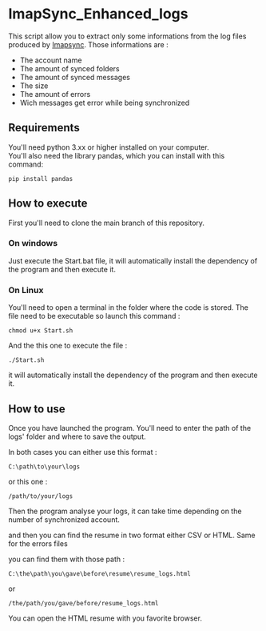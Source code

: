 # ImapSync_Enhanced_logs

This script allow you to extract only some informations from the log files produced by [Imapsync](https://github.com/imapsync/imapsync).
Those informations are : 
- The account name
- The amount of synced folders
- The amount of synced messages
- The size
- The amount of errors
- Wich messages get error while being synchronized

## Requirements

You'll need python 3.xx or higher installed on your computer. \
You'll also need the library pandas, which you can install with this command:
```
pip install pandas
```

## How to execute

First you'll need to clone the main branch of this repository.

### On windows

Just execute the Start.bat file, it will automatically install the dependency of the program and then execute it.

### On Linux

You'll need to open a terminal in the folder where the code is stored.
The file need to be executable so launch this command :
``` 
chmod u+x Start.sh 
```
And the this one to execute the file :
``` 
./Start.sh 
```
it will automatically install the dependency of the program and then execute it.

## How to use

Once you have launched the program. You'll need to enter the path of the logs' folder and where to save the output.

In both cases you can either use this format :
````
C:\path\to\your\logs
````
or this one :
````
/path/to/your/logs
````

Then the program analyse your logs, it can take time depending on the number of synchronized account.

and then you can find the resume in two format either CSV or HTML.
Same for the errors files

you can find them with those path :
````
C:\the\path\you\gave\before\resume\resume_logs.html
````
or 
````
/the/path/you/gave/before/resume_logs.html
````

You can open the HTML resume with you favorite browser.

